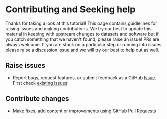 # Contributing and Seeking help 

Thanks for taking a look at this tutorial! This page contains guidlelines for raising issues and making contributions. We try our best to update this material in keeping with upstream changes to datasets and software but if you catch something that we haven't found, please raise an issue! PRs are always welcome. If you are stuck on a particular step or running into issues please raise a discussion issue and we will try our best to help out as well.

## Raise issues

- Report bugs, request features, or submit feedback as a GitHub [Issue](https://docs.github.com/en/issues/tracking-your-work-with-issues/about-issues). First check [existing issues](https://github.com/e-marshall/itslive/issues)!

## Contribute changes

- Make fixes, add content or improvements using GitHub Pull Requests

